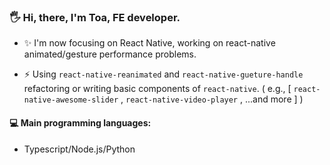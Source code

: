 ### 🖐️ Hi, there, I'm Toa, FE developer.

- ✨ I'm now focusing on React Native, working on react-native animated/gesture performance problems. 

- ⚡️ Using `react-native-reanimated` and `react-native-gueture-handle` refactoring or writing basic components of `react-native`.  ( e.g., [ `react-native-awesome-slider` , `react-native-video-player` , ...and more ] )

#### 💻 Main programming languages: 

- Typescript/Node.js/Python
